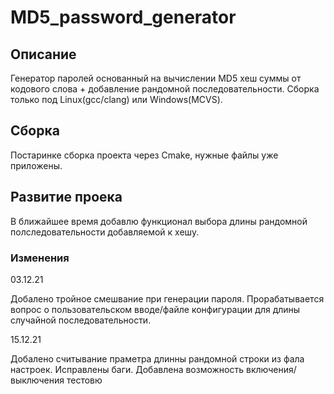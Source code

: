 # MD5_password_generator

## Описание
Генератор паролей основанный на вычислении MD5 хеш суммы от кодового слова + добавление рандомной последовательности.
Сборка только под Linux(gcc/clang) или Windows(MCVS).

## Сборка
Постаринке сборка проекта через Cmake, нужные файлы уже приложены.

## Развитие проека
В ближайшее время добавлю функционал выбора длины рандомной полследовательности добавляемой к хешу.


### Изменения

03.12.21

Добалено тройное смешвание при генерации пароля.
Прорабатывается вопрос о пользовательском вводе/файле конфигурации для длины случайной последовательности. 

15.12.21

Добалено считывание праметра длинны рандомной строки из фала настроек. Исправлены баги.
Добавлена возможность включения/выключения тестовю
